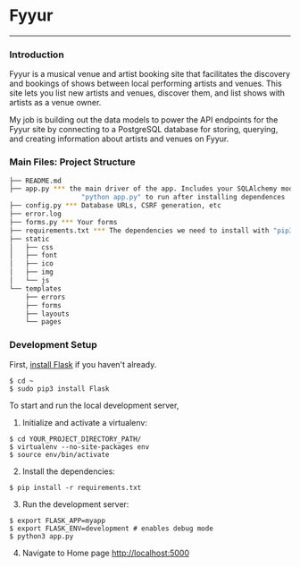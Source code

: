 # Fyyur
 
 -----

 ### Introduction
 Fyyur is a musical venue and artist booking site that facilitates the discovery and bookings of shows between local performing artists and venues. This site lets you list new artists and venues, discover them, and list shows with artists as a venue owner.

 My job is building out the data models to power the API endpoints for the Fyyur site by connecting to a PostgreSQL database for storing, querying, and creating information about artists and venues on Fyyur.
 
 ### Main Files: Project Structure

 ```sh
 ├── README.md
 ├── app.py *** the main driver of the app. Includes your SQLAlchemy models.
                   "python app.py" to run after installing dependences
 ├── config.py *** Database URLs, CSRF generation, etc
 ├── error.log
 ├── forms.py *** Your forms
 ├── requirements.txt *** The dependencies we need to install with "pip3 install -r requirements.txt"
 ├── static
 │   ├── css 
 │   ├── font
 │   ├── ico
 │   ├── img
 │   └── js
 └── templates
     ├── errors
     ├── forms
     ├── layouts
     └── pages
 ```
 
 ### Development Setup

 First, [install Flask](http://flask.pocoo.org/docs/1.0/installation/#install-flask) if you haven't already.

   ```
   $ cd ~
   $ sudo pip3 install Flask
   ```

 To start and run the local development server,

 1. Initialize and activate a virtualenv:
   ```
   $ cd YOUR_PROJECT_DIRECTORY_PATH/
   $ virtualenv --no-site-packages env
   $ source env/bin/activate
   ```

 2. Install the dependencies:
   ```
   $ pip install -r requirements.txt
   ```

 3. Run the development server:
   ```
   $ export FLASK_APP=myapp
   $ export FLASK_ENV=development # enables debug mode
   $ python3 app.py
   ```

 4. Navigate to Home page [http://localhost:5000](http://localhost:5000)


